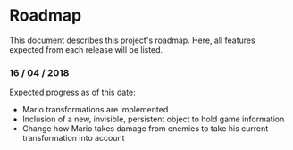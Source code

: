 # Roadmap

This document describes this project's roadmap. Here, all features expected from each release will be listed.

### 16 / 04 / 2018
Expected progress as of this date:
  * Mario transformations are implemented
  * Inclusion of a new, invisible, persistent object to hold game information
  * Change how Mario takes damage from enemies to take his current transformation into account 
